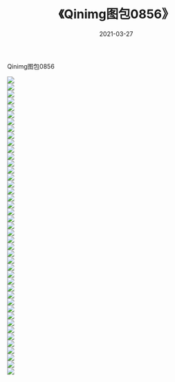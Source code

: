 ﻿---
layout: post
title:  《Qinimg图包0856》
date:   2021-03-27
img: http://imgx.orgx.ga/Qinimg图包/Qinimg图包0856/000.jpg
categories: [美女, 清纯, 唯美]
---

Qinimg图包0856

 ![](http://imgx.orgx.ga/Qinimg图包/Qinimg图包0856/001.jpg) <br>![](http://imgx.orgx.ga/Qinimg图包/Qinimg图包0856/002.jpg) <br>![](http://imgx.orgx.ga/Qinimg图包/Qinimg图包0856/003.jpg) <br>![](http://imgx.orgx.ga/Qinimg图包/Qinimg图包0856/004.jpg) <br>![](http://imgx.orgx.ga/Qinimg图包/Qinimg图包0856/005.jpg) <br>![](http://imgx.orgx.ga/Qinimg图包/Qinimg图包0856/006.jpg) <br>![](http://imgx.orgx.ga/Qinimg图包/Qinimg图包0856/007.jpg) <br>![](http://imgx.orgx.ga/Qinimg图包/Qinimg图包0856/008.jpg) <br>![](http://imgx.orgx.ga/Qinimg图包/Qinimg图包0856/009.jpg) <br>![](http://imgx.orgx.ga/Qinimg图包/Qinimg图包0856/010.jpg) <br>![](http://imgx.orgx.ga/Qinimg图包/Qinimg图包0856/011.jpg) <br>![](http://imgx.orgx.ga/Qinimg图包/Qinimg图包0856/012.jpg) <br>![](http://imgx.orgx.ga/Qinimg图包/Qinimg图包0856/013.jpg) <br>![](http://imgx.orgx.ga/Qinimg图包/Qinimg图包0856/014.jpg) <br>![](http://imgx.orgx.ga/Qinimg图包/Qinimg图包0856/015.jpg) <br>![](http://imgx.orgx.ga/Qinimg图包/Qinimg图包0856/016.jpg) <br>![](http://imgx.orgx.ga/Qinimg图包/Qinimg图包0856/017.jpg) <br>![](http://imgx.orgx.ga/Qinimg图包/Qinimg图包0856/018.jpg) <br>![](http://imgx.orgx.ga/Qinimg图包/Qinimg图包0856/019.jpg) <br>![](http://imgx.orgx.ga/Qinimg图包/Qinimg图包0856/020.jpg) <br>![](http://imgx.orgx.ga/Qinimg图包/Qinimg图包0856/021.jpg) <br>![](http://imgx.orgx.ga/Qinimg图包/Qinimg图包0856/022.jpg) <br>![](http://imgx.orgx.ga/Qinimg图包/Qinimg图包0856/023.jpg) <br>![](http://imgx.orgx.ga/Qinimg图包/Qinimg图包0856/024.jpg) <br>![](http://imgx.orgx.ga/Qinimg图包/Qinimg图包0856/025.jpg) <br>![](http://imgx.orgx.ga/Qinimg图包/Qinimg图包0856/026.jpg) <br>![](http://imgx.orgx.ga/Qinimg图包/Qinimg图包0856/027.jpg) <br>![](http://imgx.orgx.ga/Qinimg图包/Qinimg图包0856/028.jpg) <br>![](http://imgx.orgx.ga/Qinimg图包/Qinimg图包0856/029.jpg) <br>![](http://imgx.orgx.ga/Qinimg图包/Qinimg图包0856/030.jpg) <br>![](http://imgx.orgx.ga/Qinimg图包/Qinimg图包0856/031.jpg) <br>![](http://imgx.orgx.ga/Qinimg图包/Qinimg图包0856/032.jpg) <br>![](http://imgx.orgx.ga/Qinimg图包/Qinimg图包0856/033.jpg) <br>![](http://imgx.orgx.ga/Qinimg图包/Qinimg图包0856/034.jpg) <br>![](http://imgx.orgx.ga/Qinimg图包/Qinimg图包0856/035.jpg) <br>![](http://imgx.orgx.ga/Qinimg图包/Qinimg图包0856/036.jpg) <br>![](http://imgx.orgx.ga/Qinimg图包/Qinimg图包0856/037.jpg) <br>![](http://imgx.orgx.ga/Qinimg图包/Qinimg图包0856/038.jpg) <br>![](http://imgx.orgx.ga/Qinimg图包/Qinimg图包0856/039.jpg) <br>![](http://imgx.orgx.ga/Qinimg图包/Qinimg图包0856/040.jpg) <br>![](http://imgx.orgx.ga/Qinimg图包/Qinimg图包0856/041.jpg) <br>![](http://imgx.orgx.ga/Qinimg图包/Qinimg图包0856/042.jpg) <br>![](http://imgx.orgx.ga/Qinimg图包/Qinimg图包0856/043.jpg) <br>